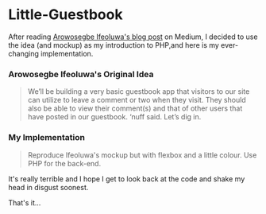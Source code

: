 # Little-Guestbook

After reading [Arowosegbe Ifeoluwa's blog post](https://blog.iifeoluwa.com/getting-started-with-nimble-2f7be8e68ffc) on Medium, 
I decided to use the idea (and mockup) as my introduction to PHP,and here is my ever-changing implementation.

### Arowosegbe Ifeoluwa's Original Idea 

> We’ll be building a very basic guestbook app that visitors to our site can utilize to leave a comment or two when they visit. 
They should also be able to view their comment(s) and that of other users that have posted in our guestbook. ‘nuff said. 
Let’s dig in.

### My Implementation

> Reproduce Ifeoluwa's mockup but with flexbox and a little colour. Use PHP for the back-end.

It's really terrible and I hope I get to look back at the code and shake my head in disgust soonest. 

That's it...

